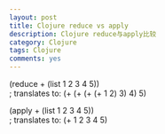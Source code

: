 ```yaml
---
layout: post
title: Clojure reduce vs apply
description: Clojure reduce与apply比较
category: Clojure
tags: Clojure
comments: yes
---
```


(reduce + (list 1 2 3 4 5))  
; translates to: (+ (+ (+ (+ 1 2) 3) 4) 5)

(apply + (list 1 2 3 4 5))  
; translates to: (+ 1 2 3 4 5)
